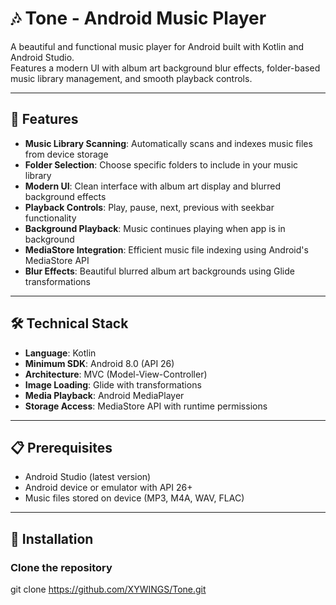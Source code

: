 # 🎶 Tone - Android Music Player

A beautiful and functional music player for Android built with Kotlin and Android Studio.  
Features a modern UI with album art background blur effects, folder-based music library management, and smooth playback controls.

---

## 🎵 Features
- **Music Library Scanning**: Automatically scans and indexes music files from device storage  
- **Folder Selection**: Choose specific folders to include in your music library  
- **Modern UI**: Clean interface with album art display and blurred background effects  
- **Playback Controls**: Play, pause, next, previous with seekbar functionality  
- **Background Playback**: Music continues playing when app is in background  
- **MediaStore Integration**: Efficient music file indexing using Android's MediaStore API  
- **Blur Effects**: Beautiful blurred album art backgrounds using Glide transformations  

---

## 🛠️ Technical Stack
- **Language**: Kotlin  
- **Minimum SDK**: Android 8.0 (API 26)  
- **Architecture**: MVC (Model-View-Controller)  
- **Image Loading**: Glide with transformations  
- **Media Playback**: Android MediaPlayer  
- **Storage Access**: MediaStore API with runtime permissions  

---

## 📋 Prerequisites
- Android Studio (latest version)  
- Android device or emulator with API 26+  
- Music files stored on device (MP3, M4A, WAV, FLAC)  

---

## 🔧 Installation

### Clone the repository
git clone https://github.com/XYWINGS/Tone.git 
